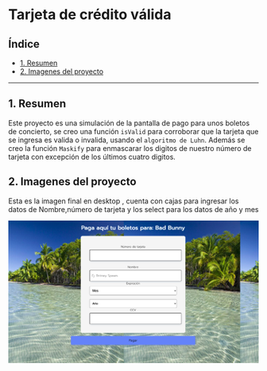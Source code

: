 # Tarjeta de crédito válida

## Índice

* [1. Resumen ](#1-resumen)
* [2. Imagenes del proyecto](#2-imagenes-del-proyecto)


***

## 1. Resumen

Este proyecto es una simulación de la pantalla de pago para unos boletos de concierto, se creo una función `isValid` para corroborar que 
la tarjeta que se ingresa es valida o invalida, usando el `algoritmo de Luhn`.
Además se creo la función `Maskify` para enmascarar los digitos de nuestro número de tarjeta con excepción de los últimos cuatro digitos.

## 2. Imagenes del proyecto

Esta es la imagen final en desktop , cuenta con cajas para ingresar los datos de Nombre,número de tarjeta y los select para los datos de año y mes

![image text](https://github.com/MelRV/DEV001-card-validation/blob/main/Screen%20Shot%202022-10-12%20at%2018.25.20.png)








